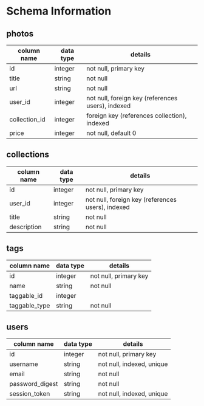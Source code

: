 # Schema Information

## photos
column name   | data type | details
------------  |-----------|-----------------------
id            | integer   | not null, primary key
title         | string    | not null
url           | string    | not null
user_id	      | integer   | not null, foreign key (references users), indexed
collection_id | integer   | foreign key (references collection), indexed
price 				| integer 	| not null, default 0

## collections
column name | data type | details
------------|-----------|-----------------------
id          | integer   | not null, primary key
user_id     | integer   | not null, foreign key (references users), indexed
title       | string    | not null
description | string    | not null

## tags
column name   | data type | details
------------  |-----------|-----------------------
id            | integer   | not null, primary key
name          | string    | not null
taggable_id   | integer		|
taggable_type | string    | not null

## users
column name     | data type | details
----------------|-----------|-----------------------
id              | integer   | not null, primary key
username        | string    | not null, indexed, unique
email					  | string    | not null
password_digest | string    | not null
session_token   | string    | not null, indexed, unique
